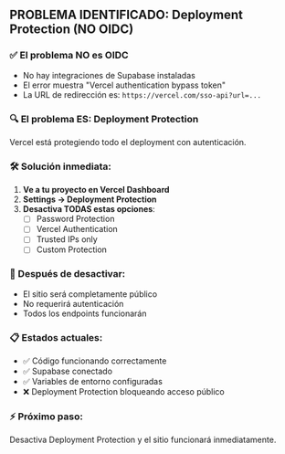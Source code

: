## PROBLEMA IDENTIFICADO: Deployment Protection (NO OIDC)

### ✅ El problema NO es OIDC
- No hay integraciones de Supabase instaladas
- El error muestra "Vercel authentication bypass token"
- La URL de redirección es: `https://vercel.com/sso-api?url=...`

### 🔍 El problema ES: Deployment Protection
Vercel está protegiendo todo el deployment con autenticación.

### 🛠️ Solución inmediata:

1. **Ve a tu proyecto en Vercel Dashboard**
2. **Settings → Deployment Protection**
3. **Desactiva TODAS estas opciones**:
   - [ ] Password Protection
   - [ ] Vercel Authentication  
   - [ ] Trusted IPs only
   - [ ] Custom Protection

### 🚀 Después de desactivar:
- El sitio será completamente público
- No requerirá autenticación
- Todos los endpoints funcionarán

### 📋 Estados actuales:
- ✅ Código funcionando correctamente
- ✅ Supabase conectado
- ✅ Variables de entorno configuradas
- ❌ Deployment Protection bloqueando acceso público

### ⚡ Próximo paso:
Desactiva Deployment Protection y el sitio funcionará inmediatamente.
